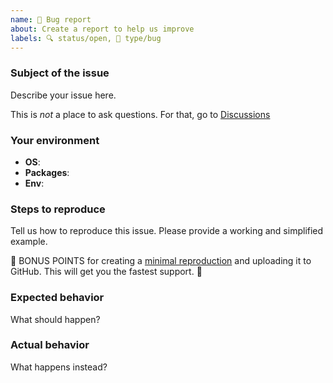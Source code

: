 ```yaml
---
name: 🐛 Bug report
about: Create a report to help us improve
labels: 🔍 status/open, 🐛 type/bug
---
```


<!--
Ouch, sorry you ran into a bug.  Thank for taking the time to report it!

Please fill in as much of the template below as you’re able.

P.S. have you seen our support and contributing docs?
https://github.com/micromark/.github/blob/main/support.md
https://github.com/micromark/.github/blob/main/contributing.md
-->

### Subject of the issue

Describe your issue here.

This is *not* a place to ask questions.  For that, go to [Discussions](https://github.com/micromark/micromark/discussions)

### Your environment

*   **OS**: <!-- Name and version of operating system -->
*   **Packages**: <!-- Names and version of required packages -->
*   **Env**: <!-- Version of node, npm, yarn, or names and versions of browser -->

### Steps to reproduce

Tell us how to reproduce this issue.  Please provide a working and simplified example.

🎉 BONUS POINTS for creating a [minimal reproduction](https://stackoverflow.com/help/mcve) and uploading it to GitHub.  This will get you the fastest support.  🎉

<!--
Consider using a codesandbox to make the issue easy to replicate, here is a starter: https://codesandbox.io/s/micromark-debug-y9vz3
--->

### Expected behavior

What should happen?

### Actual behavior

What happens instead?
